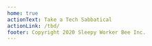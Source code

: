 ```yaml
---
home: true
actionText: Take a Tech Sabbatical
actionLink: /tbd/
footer: Copyright 2020 Sleepy Worker Bee Inc.
---
```

